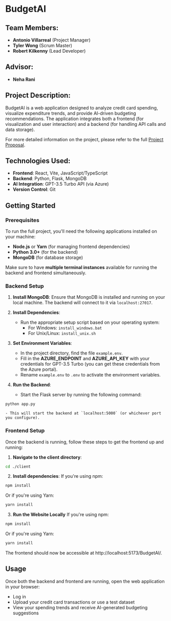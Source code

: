 # BudgetAI

## Team Members:
- **Antonio Villarreal** (Project Manager)
- **Tyler Wong** (Scrum Master)
- **Robert Kilkenny** (Lead Developer)

## Advisor:
- **Neha Rani**

## Project Description:
BudgetAI is a web application designed to analyze credit card spending, visualize expenditure trends, and provide AI-driven budgeting recommendations. The application integrates both a frontend (for visualization and user interaction) and a backend (for handling API calls and data storage).

For more detailed information on the project, please refer to the full [Project Proposal](https://docs.google.com/document/d/1ONZCn0vUPkbhBzL3Ws0JeJxyeE3qcLh3IjFuwpUngoM/edit?usp=sharing).

## Technologies Used:
- **Frontend**: React, Vite, JavaScript/TypeScript
- **Backend**: Python, Flask, MongoDB
- **AI Integration**: GPT-3.5 Turbo API (via Azure)
- **Version Control**: Git

## Getting Started

### Prerequisites

To run the full project, you'll need the following applications installed on your machine:
- **Node.js** or **Yarn** (for managing frontend dependencies)
- **Python 3.0+** (for the backend)
- **MongoDB** (for database storage)

Make sure to have **multiple terminal instances** available for running the backend and frontend simultaneously.


### Backend Setup

1. **Install MongoDB**: Ensure that MongoDB is installed and running on your local machine. The backend will connect to it via `localhost:27017`.
   
2. **Install Dependencies**:
    - Run the appropriate setup script based on your operating system:
        - For Windows: `install_windows.bat`
        - For Unix/Linux: `install_unix.sh`
   
3. **Set Environment Variables**:
    - In the project directory, find the file `example.env`.
    - Fill in the **AZURE_ENDPOINT** and **AZURE_API_KEY** with your credentials for GPT-3.5 Turbo (you can get these credentials from the Azure portal).
    - Rename `example.env` to `.env` to activate the environment variables.
    
4. **Run the Backend**:
    - Start the Flask server by running the following command:
```bash
python app.py
```
    - This will start the backend at `localhost:5000` (or whichever port you configure).


### Frontend Setup

Once the backend is running, follow these steps to get the frontend up and running:

1. **Navigate to the client directory**:
```bash
cd ./client
```
2. **Install dependencies**:
If you're using npm:
```bash
npm install
```
Or if you're using Yarn:
```bash
yarn install
```
3. **Run the Website Locally**
If you're using npm:
```bash
npm install
```
Or if you're using Yarn:
```bash
yarn install
```
The frontend should now be accessible at http://localhost:5173/BudgetAI/.


## Usage
Once both the backend and frontend are running, open the web application in your browser:

- Log in
- Upload your credit card transactions or use a test dataset
- View your spending trends and receive AI-generated budgeting suggestions